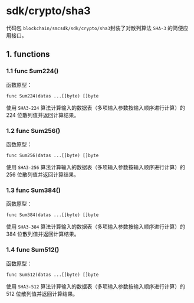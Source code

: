 # sdk/crypto/sha3

代码包 `blockchain/smcsdk/sdk/crypto/sha3`封装了对散列算法 `SHA-3` 的简便应用接口。



## 1. functions

### 1.1 func Sum224()

函数原型：

```
func Sum224(datas ...[]byte) []byte
```

使用 `SHA3-224` 算法计算输入的数据表（多项输入参数按输入顺序进行计算）的 224 位散列值并返回计算结果。



### 1.2 func Sum256()

函数原型：

```
func Sum256(datas ...[]byte) []byte
```

使用 `SHA3-256` 算法计算输入的数据表（多项输入参数按输入顺序进行计算）的 256 位散列值并返回计算结果。



### 1.3 func Sum384()

函数原型：

```
func Sum384(datas ...[]byte) []byte
```

使用 `SHA3-384` 算法计算输入的数据表（多项输入参数按输入顺序进行计算）的 384 位散列值并返回计算结果。



### 1.4 func Sum512()

函数原型：

```
func Sum512(datas ...[]byte) []byte
```

使用 `SHA3-512` 算法计算输入的数据表（多项输入参数按输入顺序进行计算）的 512 位散列值并返回计算结果。
